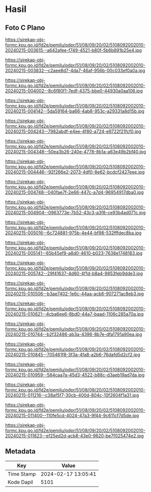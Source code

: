 # Hasil

## Foto C Plano

https://sirekap-obj-formc.kpu.go.id/fd2e/pemilu/pdpr/51/08/09/20/02/5108092002010-20240215-003615--a642afee-f749-4521-b80f-5b6b891b25e4.jpg

https://sirekap-obj-formc.kpu.go.id/fd2e/pemilu/pdpr/51/08/09/20/02/5108092002010-20240215-003832--c2aee8d7-4da7-46af-956b-00c033ef0a0a.jpg

https://sirekap-obj-formc.kpu.go.id/fd2e/pemilu/pdpr/51/08/09/20/02/5108092002010-20240215-004002--8c6f80f1-7edf-4375-bbe0-44930a0aa106.jpg

https://sirekap-obj-formc.kpu.go.id/fd2e/pemilu/pdpr/51/08/09/20/02/5108092002010-20240215-004142--5da59164-ba66-4ab8-953c-a29331a8d15b.jpg

https://sirekap-obj-formc.kpu.go.id/fd2e/pemilu/pdpr/51/08/09/20/02/5108092002010-20240215-004243--7982abdf-e4ee-4f80-a724-e9722f21fcf0.jpg

https://sirekap-obj-formc.kpu.go.id/fd2e/pemilu/pdpr/51/08/09/20/02/5108092002010-20240215-004348--50ea3b26-240e-4778-8b1a-a63e49b2bf40.jpg

https://sirekap-obj-formc.kpu.go.id/fd2e/pemilu/pdpr/51/08/09/20/02/5108092002010-20240215-004446--92f266e2-2073-4df0-8e62-bcdcf2427eee.jpg

https://sirekap-obj-formc.kpu.go.id/fd2e/pemilu/pdpr/51/08/09/20/02/5108092002010-20240215-004748--040fae7f-2e66-447c-a7d4-96954917dba0.jpg

https://sirekap-obj-formc.kpu.go.id/fd2e/pemilu/pdpr/51/08/09/20/02/5108092002010-20240215-004904--0963773e-7b52-43c3-a3f8-ce93b4ad071c.jpg

https://sirekap-obj-formc.kpu.go.id/fd2e/pemilu/pdpr/51/08/09/20/02/5108092002010-20240215-005016--6c724881-975b-4e44-bf98-532fffdec8ba.jpg

https://sirekap-obj-formc.kpu.go.id/fd2e/pemilu/pdpr/51/08/09/20/02/5108092002010-20240215-005141--65b45ef9-a8d0-4610-b023-7638e1748183.jpg

https://sirekap-obj-formc.kpu.go.id/fd2e/pemilu/pdpr/51/08/09/20/02/5108092002010-20240215-005742--29f41637-4d60-4f1d-b8a4-9853feb9dde3.jpg

https://sirekap-obj-formc.kpu.go.id/fd2e/pemilu/pdpr/51/08/09/20/02/5108092002010-20240215-010506--b3ae7402-1e6c-44aa-acb6-907271ac8eb3.jpg

https://sirekap-obj-formc.kpu.go.id/fd2e/pemilu/pdpr/51/08/09/20/02/5108092002010-20240215-010621--4cba6ee6-8bd0-44a7-baad-1106c285a70a.jpg

https://sirekap-obj-formc.kpu.go.id/fd2e/pemilu/pdpr/51/08/09/20/02/5108092002010-20240215-010744--b2f32486-ab3a-4396-8b7e-dfa1791a90ea.jpg

https://sirekap-obj-formc.kpu.go.id/fd2e/pemilu/pdpr/51/08/09/20/02/5108092002010-20240215-010845--705461f8-3f3a-4fa8-a2b6-76dafd5d2cf2.jpg

https://sirekap-obj-formc.kpu.go.id/fd2e/pemilu/pdpr/51/08/09/20/02/5108092002010-20240215-010959--584caa7a-45d3-4522-b88c-d3aeb19ad7da.jpg

https://sirekap-obj-formc.kpu.go.id/fd2e/pemilu/pdpr/51/08/09/20/02/5108092002010-20240215-011216--c38af5f7-30cb-400d-804c-10f2604f1a31.jpg

https://sirekap-obj-formc.kpu.go.id/fd2e/pemilu/pdpr/51/08/09/20/02/5108092002010-20240215-011400--110fe5cd-4024-47a3-9f44-9c611cf7d5de.jpg

https://sirekap-obj-formc.kpu.go.id/fd2e/pemilu/pdpr/51/08/09/20/02/5108092002010-20240215-011823--ef25ed2d-acb8-43e0-9620-be7f025474e2.jpg


## Metadata

| Key        | Value               |
| ---------- | ------------------- |
| Time Stamp | 2024-02-17 13:05:41 |
| Kode Dapil | 5101                |



